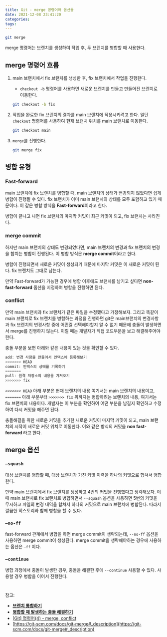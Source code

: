 ```yaml
---
title: Git - merge 명령어와 옵션들
date: 2021-12-08 23:41:20
categories:
tags:
---
```



```bash
git merge
```

merge 명령어는 브랜치를 생성하여 작업 후, 두 브랜치를 병합할 때 사용한다.

## merge 명령어 흐름

1. main 브랜치에서 fix 브랜치를 생성한 후, fix 브랜치에서 작업을 진행한다.
    - `checkout -b` 명령어를 사용하면 새로운 브랜치를 만들고 만들어진 브랜치로 이동한다.

    ```bash
    git checkout -b fix
    ```

2. 작업을 완료한 fix 브랜치의 결과를 main 브랜치에 적용시키려고 한다. 일단 `checkout` 명령어를 사용하여 현재 브랜치 위치를 main 브랜치로 이동한다.

    ```bash
    git checkout main
    ```

3. `merge`를 진행한다.

    ```bash
    git merge fix
    ```

#####

## 병합 유형

### Fast-forward

main 브랜치에 fix 브랜치를 병합할 때, main 브랜치의 상태가 변경되지 않았다면 쉽게 병합이 진행될 수 있다. fix 브랜치가 이미 main 브랜치의 상태를 모두 포함하고 있기 때문이다. 이 같은 병합 방식을 **Fast-forward**이라고 한다.

병합이 끝나고 나면 fix 브랜치의 마지막 커밋이 최근 커밋이 되고, fix 브랜치는 사라진다.

### merge commit

하지만 main 브랜치의 상태도 변경되었다면, main 브랜치의 변경과 fix 브랜치의 변경을 합치는 병합이 진행된다. 이 병합 방식은 **merge commit**이라고 한다.

병합이 진행되면서 새로운 커밋이 생성되기 때문에 마지막 커밋은 이 새로운 커밋이 된다. fix 브랜치도 그대로 남는다.

만약 Fast-forward가 가능한 경우에 병합 이후에도 브랜치를 남기고 싶다면 **non-fast-forward** 옵션을 지정하여 병합을 진행하면 된다.

### conflict

만약 main 브랜치과 fix 브랜치가 같은 파일을 수정했다고 가정해보자. 그리고 똑같이 main 브랜치로 fix 브랜치를 병합하는 과정을 진행하면 git은 main브랜치의 변경사항과 fix 브랜치의 변경사항 중에 어떤걸 선택해야할지 알 수 없기 때문에 충돌이 발생하면서 merge를 진행하지 않는다. 이럴 때는 개발자가 직접 코드부분을 보고 해결해주어야 한다.

충돌 부분을 보면 아래와 같은 내용이 있는 것을 확인할 수 있다.

```jsx
add: 변경 사항을 만들어서 인덱스에 등록해보기
<<<<<<< HEAD
commit: 인덱스의 상태를 기록하기
=======
pull: 원격 저장소의 내용을 가져오기
>>>>>>> fix
```

`<<<<<<< HEAD` 아래 부분은 현재 브랜치의 내용 여기서는 main 브랜치의 내용이고, `=======` 아래 부분부터 `>>>>>>> fix` 위까지는 병합하려는 브랜치의 내용, 여기서는 fix 브랜치의 내용이다. 개발자는 이 부분을 확인하여 어떤 부분을 남길지 확인하고 수정하여 다시 커밋을 해주면 된다.

충돌해결을 위한 새로운 커밋을 추가한 새로운 커밋이 마지막 커밋이 되고, main 브랜치의 시작이 새로운 커밋 위치로 이동한다. 이와 같은 방식의 커밋을 **non fast-forward** 라고 한다.

#####

## merge 옵션

### `—squash`

대상 브랜치를 병합할 때, 대상 브랜치가 가진 커밋 이력을 하나의 커밋으로 합쳐서 병합한다.

만약 main 브랜치에서 fix 브랜치를 생성하고 4번의 커밋을 진행했다고 생각해보자. 이 때 main 브랜치로 fix 브랜치르 병합하면서 `--squash` 옵션을 사용하면 5번의 커밋을 무시하고 파일의 변경 내역을 합쳐서 하나의 커밋으로 main 브랜치에 병합된다. 따라서 깔끔한 히스토리와 함께 병합을 할 수 있다.

### `—no-ff`

fast-forward 관계에서 병합을 하면 merge commit이 생략되는데, `--no-ff` 옵션을 사용하면 merge commit이 생성된다. merge commit을 생략해야하는 경우에 사용하는 옵션은 `—ff` 이다.

### `—continue`

병합 과정에서 충돌이 발생한 경우, 충돌을 해결한 후에 `--continue` 사용할 수 있다. 사용할 경우 병합을 이어서 진행한다.

#

참고:

- **[브랜치 통합하기](https://backlog.com/git-tutorial/kr/stepup/stepup1_4.html)**
- **[병합할 때 발생하는 충돌 해결하기](https://backlog.com/git-tutorial/kr/stepup/stepup2_7.html)**
- [[Git] 명령어(4) - merge, conflict](https://victorydntmd.tistory.com/78)
- [https://git-scm.com/docs/git-merge#_description](https://git-scm.com/docs/git-merge#_description)
